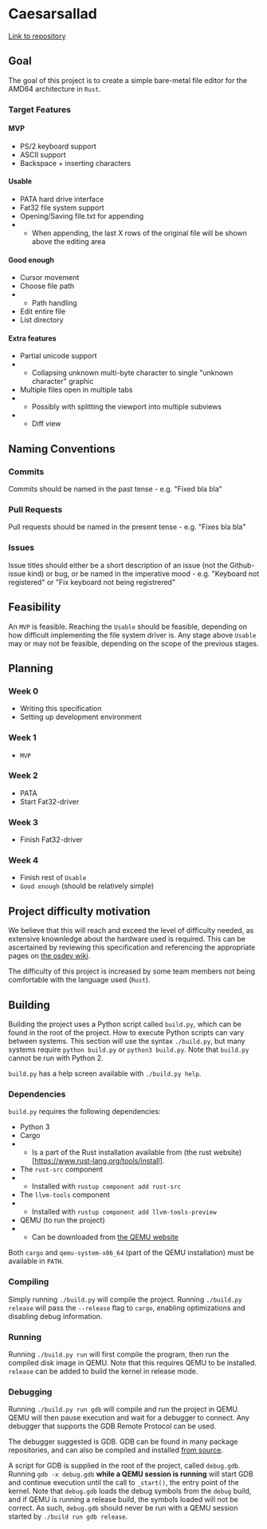 # Caesarsallad

[Link to repository](https://github.com/INDAPlus20/brynolv-evper-ofjall-project)

## Goal

The goal of this project is to create a simple bare-metal file editor for the AMD64 architecture in `Rust`.

### Target Features

#### **MVP**

- PS/2 keyboard support
- ASCII support
- Backspace + inserting characters

#### **Usable**

- PATA hard drive interface
- Fat32 file system support
- Opening/Saving file.txt for appending
- - When appending, the last X rows of the original file will be shown above the editing area

#### **Good enough**

- Cursor movement
- Choose file path
- - Path handling
- Edit entire file
- List directory

#### **Extra features**

- Partial unicode support
- - Collapsing unknown multi-byte character to single "unknown character" graphic
- Multiple files open in multiple tabs
- - Possibly with splitting the viewport into multiple subviews
- - Diff view

## Naming Conventions

### Commits

Commits should be named in the past tense - e.g. "Fixed bla bla"

### Pull Requests

Pull requests should be named in the present tense - e.g. "Fixes bla bla"

### Issues

Issue titles should either be a short description of an issue (not the Github-issue kind) or bug,
or be named in the imperative mood - e.g. "Keyboard not registered" or "Fix keyboard not being registrered"

## Feasibility

An `MVP` is feasible. Reaching the `Usable` should be feasible, depending on how difficult implementing the file system driver is.
Any stage above `Usable` may or may not be feasible, depending on the scope of the previous stages.

## Planning

### Week 0

- Writing this specification
- Setting up development environment

### Week 1

- `MVP`

### Week 2

- PATA
- Start Fat32-driver

### Week 3

- Finish Fat32-driver

### Week 4

- Finish rest of `Usable`
- `Good enough` (should be relatively simple)

## Project difficulty motivation

We believe that this will reach and exceed the level of difficulty needed, as extensive knownledge about the hardware used is required.
This can be ascertained by reviewing this specification and referencing the appropriate pages on [the osdev wiki](https://wiki.osdev.org).

The difficulty of this project is increased by some team members not being comfortable with the language used (`Rust`).

## Building

Building the project uses a Python script called `build.py`, which can be found in the root of the project.
How to execute Python scripts can vary between systems. This section will use the syntax `./build.py`, but many systems require `python build.py` or `python3 build.py`. Note that `build.py` cannot be run with Python 2.

`build.py` has a help screen available with `./build.py help`.

### Dependencies

`build.py` requires the following dependencies:

- Python 3
- Cargo
- - Is a part of the Rust installation available from (the rust website)[https://www.rust-lang.org/tools/install].
- The `rust-src` component
- - Installed with `rustup component add rust-src`
- The `llvm-tools` component
- - Installed with `rustup component add llvm-tools-preview`
- QEMU (to run the project)
- - Can be downloaded from [the QEMU website](https://www.qemu.org/download/)

Both `cargo` and `qemu-system-x86_64` (part of the QEMU installation) must be available in `PATH`.

### Compiling

Simply running `./build.py` will compile the project.
Running `./build.py release` will pass the `--release` flag to `cargo`, enabling optimizations
and disabling debug information.

### Running

Running `./build.py run` will first compile the program, then run the compiled disk image in QEMU.
Note that this requires QEMU to be installed. `release` can be added to build the kernel in release mode.

### Debugging

Running `./build.py run gdb` will compile and run the project in QEMU. QEMU will then pause execution and wait for a debugger to connect. Any debugger that supports the GDB Remote Protocol can be used.

The debugger suggested is GDB. GDB can be found in many package repositories, and can also be compiled and installed [from source](https://www.gnu.org/software/gdb/download/).

A script for GDB is supplied in the root of the project, called `debug.gdb`. Running `gdb -x debug.gdb` **while a QEMU session is running** will start GDB and continue execution until the call to `_start()`, the entry point of the kernel.
Note that `debug.gdb` loads the debug symbols from the `debug` build, and if QEMU is running a release build, the symbols loaded will not be correct. As such, `debug.gdb` should never be run with a QEMU session started by `./build run gdb release`.
